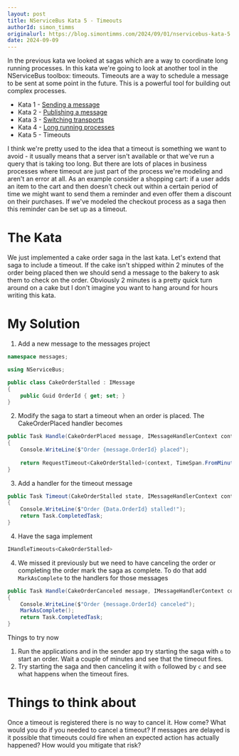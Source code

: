 ```yaml
---
layout: post
title: NServiceBus Kata 5 - Timeouts
authorId: simon_timms
originalurl: https://blog.simontimms.com/2024/09/01/nservicebus-kata-5
date: 2024-09-09
---
```


In the previous kata we looked at sagas which are a way to coordinate long running processes. In this kata we're going to look at another tool in the NServiceBus toolbox: timeouts. Timeouts are a way to schedule a message to be sent at some point in the future. This is a powerful tool for building out complex processes.

<!--more-->

* Kata 1 - [Sending a message](https://www.westerndevs.com/_/nservicebus-kata-1)
* Kata 2 - [Publishing a message](https://www.westerndevs.com/_/nservicebus-kata-2) 
* Kata 3 - [Switching transports](https://www.westerndevs.com/_/nservicebus-kata-3)
* Kata 4 - [Long running processes](https://www.westerndevs.com/_/nservicebus-kata-4)
* Kata 5 - Timeouts

I think we're pretty used to the idea that a timeout is something we want to avoid - it usually means that a server isn't available or that we've run a query that is taking too long. But there are lots of places in business processes where timeout are just part of the process we're modeling and aren't an error at all. As an example consider a shopping cart: if a user adds an item to the cart and then doesn't check out within a certain period of time we might want to send them a reminder and even offer them a discount on their purchases. If we've modeled the checkout process as a saga then this reminder can be set up as a timeout.

# The Kata

We just implemented a cake order saga in the last kata. Let's extend that saga to include a timeout. If the cake isn't shipped within 2 minutes of the order being placed then we should send a message to the bakery to ask them to check on the order. Obviously 2 minutes is a pretty quick turn around on a cake but I don't imagine you want to hang around for hours writing this kata.

# My Solution

1. Add a new message to the messages project

```csharp
namespace messages;

using NServiceBus;

public class CakeOrderStalled : IMessage
{
    public Guid OrderId { get; set; }
}
```

2. Modify the saga to start a timeout when an order is placed. The CakeOrderPlaced handler becomes 

```csharp
public Task Handle(CakeOrderPlaced message, IMessageHandlerContext context)
{
    Console.WriteLine($"Order {message.OrderId} placed");
    
    return RequestTimeout<CakeOrderStalled>(context, TimeSpan.FromMinutes(2), new CakeOrderStalled{ OrderId = message.OrderId });
}
```

3. Add a handler for the timeout message

```csharp
public Task Timeout(CakeOrderStalled state, IMessageHandlerContext context)
{
    Console.WriteLine($"Order {Data.OrderId} stalled!");
    return Task.CompletedTask;
}
```

4. Have the saga implement 

```csharp
IHandleTimeouts<CakeOrderStalled>
```

4. We missed it previously but we need to have canceling the order or completing the order mark the saga as complete. To do that add `MarkAsComplete` to the handlers for those messages

```csharp
public Task Handle(CakeOrderCanceled message, IMessageHandlerContext context)
{
    Console.WriteLine($"Order {message.OrderId} canceled");
    MarkAsComplete();
    return Task.CompletedTask;
}
```

Things to try now

1. Run the applications and in the sender app try starting the saga with `o` to start an order. Wait a couple of minutes and see that the timeout fires.
2. Try starting the saga and then canceling it with `o` followed by `c` and see what happens when the timeout fires.

# Things to think about

Once a timeout is registered there is no way to cancel it. How come? What would you do if you needed to cancel a timeout? If messages are delayed is it possible that timeouts could fire when an expected action has actually happened? How would you mitigate that risk?

